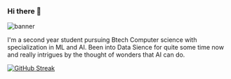###   Hi there 👋                                      
<!--
**Shravani-0/Shravani-0** is a ✨ _special_ ✨ repository because its `README.md` (this file) appears on your GitHub profile.
[![MasterHead](C:\Users\HP\Downloads\banner.png)]([your GitHub link](https://github.com/Shravani-0))
- 👯 I’m looking to collaborate on ...
- 🤔 I’m looking for help with ...
- 💬 Ask me about ...
- 📫 How to reach me: ...
- 😄 Pronouns: ...
- ⚡ Fun fact: ...
-->
![banner](https://user-images.githubusercontent.com/89658242/231364806-5667b20e-c12c-415d-a594-71e72ff253d2.png)


I'm a second year student pursuing Btech Computer science with specialization in ML and AI. Been into Data Sience for quite some time now and really intrigues by the thought of wonders that AI can do.






[![GitHub Streak](http://github-readme-streak-stats.herokuapp.com?user=Shravani-0&theme=highcontrast)](https://git.io/streak-stats)
